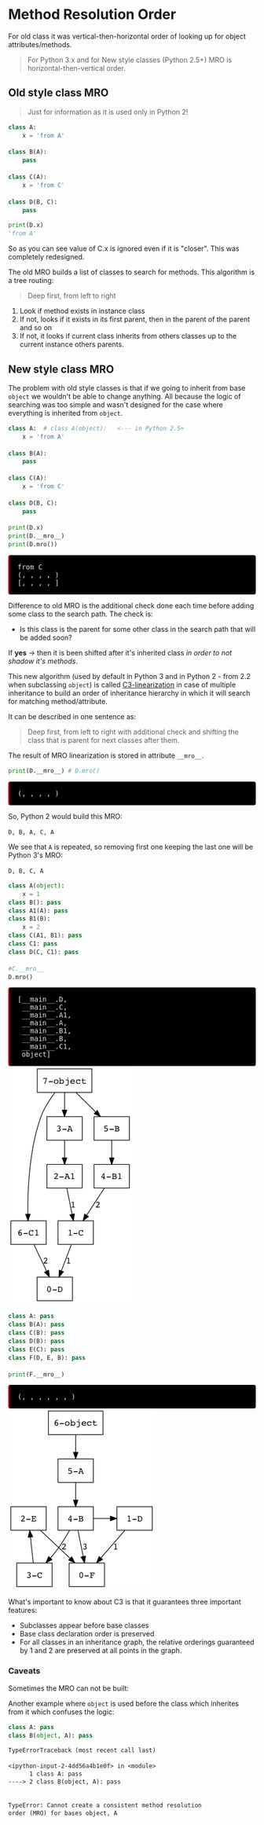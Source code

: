 # Method Resolution Order

For old class it was vertical-then-horizontal order of looking up for object attributes/methods.

> For Python 3.x and for New style classes (Python 2.5+) MRO is horizontal-then-vertical order.

## Old style class MRO

> Just for information as it is used only in Python 2!

```python
class A: 
    x = 'from A'

class B(A): 
    pass

class C(A): 
    x = 'from C'

class D(B, C): 
    pass
```

```python
print(D.x)
'from A'
```

So as you can see value of C.x is ignored even if it is "closer". This was completely redesigned.

The old MRO builds a list of classes to search for methods. This algorithm is a tree routing:

> Deep first, from left to right

1. Look if method exists in instance class
2. If not, looks if it exists in its first parent, then in the parent of the parent and so on
3. If not, it looks if current class inherits from others classes up to the current instance others parents.

## New style class MRO

The problem with old style classes is that if we going to inherit from base `object` we wouldn't be able to change anything. All because the logic of searching was too simple and wasn't designed for the case where everything is inherited from `object`.


```python
class A:  # class A(object):   <--- in Python 2.5+
    x = 'from A'

class B(A):
    pass
    
class C(A): 
    x = 'from C'

class D(B, C):
    pass
     
print(D.x)
print(D.__mro__)
print(D.mro())
```

<div><span style="display:block; white-space: pre-wrap; padding:16px; background-color: #000; color: #e2e2e2; font-family: Hack, Consolas, Menlo, Mono, monospace; border-left: .25em solid #bc0000; border-radius: 4px;">from C
(<class '__main__.D'>, <class '__main__.B'>, <class '__main__.C'>, <class '__main__.A'>, <class 'object'>)
[<class '__main__.D'>, <class '__main__.B'>, <class '__main__.C'>, <class '__main__.A'>, <class 'object'>]</span></div>


Difference to old MRO is the additional check done each time before adding some class to the search path. The check is:

* Is this class is the parent for some other class in the search path that will be added soon?

If **yes** &rarr; then it is been shifted after it's inherited class *in order to not shadow it's methods*.

This new algorithm (used by default in Python 3 and in Python 2 - from 2.2 when subclassing `object`) is called [C3-linearization](https://en.wikipedia.org/wiki/C3_linearization) in case of multiple inheritance to build an order of inheritance hierarchy in which it will search for matching method/attribute.

It can be described in one sentence as:

> Deep first, from left to right with additional check and shifting the class that is parent for next classes after them.

The result of MRO linearization is stored in attribute `__mro__`.


```python
print(D.__mro__) # D.mro()
```

<div><span style="display:block; white-space: pre-wrap; padding:16px; background-color: #000; color: #e2e2e2; font-family: Hack, Consolas, Menlo, Mono, monospace; border-left: .25em solid #bc0000; border-radius: 4px;">(<class '__main__.D'>, <class '__main__.B'>, <class '__main__.C'>, <class '__main__.A'>, <class 'object'>)</span></div>


So, Python 2 would build this MRO:

```D, B, A, C, A```

We see that `A` is repeated, so removing first one keeping the last one will be Python 3's MRO:

```D, B, C, A```


```python
class A(object): 
    x = 1
class B(): pass
class A1(A): pass
class B1(B):
    x = 2
class C(A1, B1): pass
class C1: pass
class D(C, C1): pass

#C.__mro__
D.mro()
```




<div><span style="display:block; white-space: pre-wrap; padding:16px; background-color: #000; color: #e2e2e2; font-family: Hack, Consolas, Menlo, Mono, monospace; border-left: .25em solid #bc0000; border-radius: 4px;">[__main__.D,
 __main__.C,
 __main__.A1,
 __main__.A,
 __main__.B1,
 __main__.B,
 __main__.C1,
 object]</span></div>



<img src="../images/tr_07_MRO_of_D.png">


```python
class A: pass
class B(A): pass
class C(B): pass
class D(B): pass
class E(C): pass
class F(D, E, B): pass

print(F.__mro__) 
```

<div><span style="display:block; white-space: pre-wrap; padding:16px; background-color: #000; color: #e2e2e2; font-family: Hack, Consolas, Menlo, Mono, monospace; border-left: .25em solid #bc0000; border-radius: 4px;">(<class '__main__.F'>, <class '__main__.D'>, <class '__main__.E'>, <class '__main__.C'>, <class '__main__.B'>, <class '__main__.A'>, <class 'object'>)</span></div>


<img src='../images/tr_07_MRO_of_F.png'>

What's important to know about C3 is that it guarantees three important features:

* Subclasses appear before base classes
* Base class declaration order is preserved
* For all classes in an inheritance graph, the relative orderings guaranteed by 1 and 2 are preserved at all points in the graph.

### Caveats

Sometimes the MRO can not be built:

Another example where `object` is used before the class which inherites from it which confuses the logic:


```python
class A: pass
class B(object, A): pass
```


    

    TypeErrorTraceback (most recent call last)

    <ipython-input-2-4dd56a4b1e0f> in <module>
          1 class A: pass
    ----> 2 class B(object, A): pass
    

    TypeError: Cannot create a consistent method resolution
    order (MRO) for bases object, A